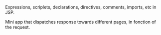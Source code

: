 Expressions, scriplets, declarations, directives, comments, imports, etc in JSP.

Mini app that dispatches response towards different pages, in fonction of the request.
